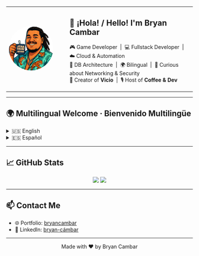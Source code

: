 <table width="100%">
  <tr>
    <td width="150">
      <img src="assets/Avatar.png" width="120" style="border-radius: 50%;" alt="Avatar" />
    </td>
    <td>
      <h2>👋 ¡Hola! / Hello! I'm Bryan Cambar</h2>
      <p>
        🎮 Game Developer &nbsp;|&nbsp; 💻 Fullstack Developer &nbsp;|&nbsp; ☁️ Cloud & Automation  
        <br/>
        🧠 DB Architecture &nbsp;|&nbsp; 🌍 Bilingual &nbsp;|&nbsp; 🔐 Curious about Networking & Security  
        <br/>
        🚀 Creator of <strong>Vicio</strong> &nbsp;|&nbsp; 🎙️ Host of <strong>Coffee & Dev</strong>
      </p>
    </td>
  </tr>
</table>

---

## 🌍 Multilingual Welcome · Bienvenido Multilingüe

<details>
  <summary>🇺🇸 English</summary>

Hi! I'm **Bryan**, a Systems Engineer with a strong background in software and game development.  
Over the years, I've built experience in:

- 🎮 **Game Development**: Unreal Engine, C++, asset integration
- 🧱 **Web Development**: Node.js, FastAPI, Django, SQL, TailwindCSS, Next.js, Astro, Docker
- 🧠 **Database Design**: I’m passionate about relational database modeling and performance tuning (SQL Server, PostgreSQL, MySQL)
- ☁️ **Automation & Cloud**: AWS, Azure, Terraform, Jenkins, CI/CD pipelines
- 🔐 **Networking & Security**: Basic knowledge with growing interest in becoming an expert


I love solving real-world problems with scalable architecture and clean, maintainable code.  
Whether it’s building backend APIs, integrating with external services, or designing game logic, I bring both creativity and structure.

---

### 🎮 🚀 Creator of [**Vicio**](#) (in development)  
<img src="assets/Logo Vicio v2.jpeg" alt="Vicio logo" width="120" height="120" style="border-radius: 50%;" />

**Vicio** is an ambitious project in development, built with multiple technologies, aiming to deliver an immersive experience on both mobile and web platforms. It’s designed to become a (non-playable) video game library and a social network for gamers.

In **Vicio**, you’ll be able to:

- 📚 Keep track of your video games and explore them by genre, platform, or popularity.  
- 💬 Share opinions, write reviews, and rate video games.  
- 🎓 Create and discover tutorials focused on achievement hunting.  
- 🌟 Rate tutorials, comment on them, and reply to others' comments.  
- 🧑‍🤝‍🧑 Build your friends network: add or remove users, discover new profiles, and follow their activity.

> A gamer community where collaboration, progress, and experience come together.

🛠️ Technologies
<div align="left"> <img src="https://img.shields.io/badge/PostgreSQL-4169E1?style=for-the-badge&logo=postgresql&logoColor=white" /> <img src="https://img.shields.io/badge/Python-3776AB?style=for-the-badge&logo=python&logoColor=white" /> <img src="https://img.shields.io/badge/Django-092E20?style=for-the-badge&logo=django&logoColor=white" /> <img src="https://img.shields.io/badge/FastAPI-009688?style=for-the-badge&logo=fastapi&logoColor=white" /> <img src="https://img.shields.io/badge/React_Native-20232A?style=for-the-badge&logo=react&logoColor=61DAFB" /> <img src="https://img.shields.io/badge/Next.js-000000?style=for-the-badge&logo=nextdotjs&logoColor=white" /> <img src="https://img.shields.io/badge/Tailwind_CSS-38B2AC?style=for-the-badge&logo=tailwind-css&logoColor=white" /> </div>

---

### 🎙️ Host & Creator of [**Coffee & Dev**](http://www.youtube.com/@CoffeeDev-j7i)

<img src="assets/DALL·E 2024-12-10 00.57.42 - A logo for a podcast titled &apos;Coffee & Dev&apos;, blending the themes of coffee and software development. The design should feature a sleek coffee cup with .png" alt="Coffee & Dev logo" width="120" height="120" style="border-radius: 50%;" />


A podcast where we talk about the real, day-to-day life of software developers — from burnout and motivation, to career paths and technology trends.
--- ---
📬 **Let’s connect** — If you’re building something impactful and need someone who delivers, I’m ready.

</details>

<details>
  <summary>🇪🇸 Español</summary>

¡Hola! Soy **Bryan**, Ingeniero en Sistemas con sólida experiencia en desarrollo de software y videojuegos.  
A lo largo de los años, he trabajado en:

- 🎮 **Desarrollo de Videojuegos**: Unreal Engine, C++, integración de assets
- 🧱 **Desarrollo Web**: Node.js, FastAPI, Django, SQL, TailwindCSS, Next.js, Astro, Docker
- ☁️ **Automatización y Cloud**: AWS, Azure, Terraform, Jenkins, pipelines CI/CD
- 🔐 **Redes y Seguridad**: Conocimientos básicos, pero gran interés por especializarme más
- 🧠 **Diseño de Bases de Datos**: Me apasiona el modelado relacional y la optimización de consultas (SQL Server, PostgreSQL, MySQL)

Me encanta resolver problemas reales con arquitectura escalable y código limpio.  
Ya sea construyendo APIs, conectando servicios externos o programando la lógica de un videojuego, aporto creatividad y estructura.

---

### 🎮 🚀 Creador de [**Vicio**](#) (en desarrollo)  
<img src="assets/Logo Vicio v2.jpeg" alt="Logo de Vicio" width="120" height="120" style="border-radius: 50%;" />

**Vicio** es un proyecto ambicioso en desarrollo, construido con múltiples tecnologías, que busca crear una experiencia inmersiva tanto en móvil como en la web. Su objetivo es convertirse en una biblioteca (no jugable) de videojuegos y una red social para gamers.

En **Vicio** podrás:

- 📚 Llevar un registro de tus videojuegos y explorarlos por género, plataforma o popularidad.  
- 💬 Compartir opiniones, escribir reseñas y puntuar videojuegos.  
- 🎓 Crear y encontrar tutoriales enfocados en la obtención de logros.  
- 🌟 Puntuar tutoriales, comentar sobre ellos y responder a los comentarios.  
- 🧑‍🤝‍🧑 Construir tu red de amigos: agrega o elimina usuarios, descubre nuevos perfiles y sigue sus actividades.

> Una comunidad gamer donde la colaboración, el progreso y la experiencia se mezclan.

🛠️ Tecnologías utilizadas
<div align="left"> <img src="https://img.shields.io/badge/PostgreSQL-4169E1?style=for-the-badge&logo=postgresql&logoColor=white" /> <img src="https://img.shields.io/badge/Python-3776AB?style=for-the-badge&logo=python&logoColor=white" /> <img src="https://img.shields.io/badge/Django-092E20?style=for-the-badge&logo=django&logoColor=white" /> <img src="https://img.shields.io/badge/FastAPI-009688?style=for-the-badge&logo=fastapi&logoColor=white" /> <img src="https://img.shields.io/badge/React_Native-20232A?style=for-the-badge&logo=react&logoColor=61DAFB" /> <img src="https://img.shields.io/badge/Next.js-000000?style=for-the-badge&logo=nextdotjs&logoColor=white" /> <img src="https://img.shields.io/badge/Tailwind_CSS-38B2AC?style=for-the-badge&logo=tailwind-css&logoColor=white" /> </div>


---

### 🎙️ Creador y parte de [**Coffee & Dev**](#) 
<img src="assets/DALL·E 2024-12-10 00.57.42 - A logo for a podcast titled &apos;Coffee & Dev&apos;, blending the themes of coffee and software development. The design should feature a sleek coffee cup with .png" alt="Coffee & Dev logo" width="120" height="120" style="border-radius: 50%;" />

Un podcast donde hablamos sobre el día a día real de los desarrolladores de software — desde el burnout y la motivación, hasta trayectorias profesionales y tendencias tecnológicas.
--- ---
📬 **Contáctame** — Si estás desarrollando algo importante y necesitas a alguien que cumpla, estoy listo.

</details>



---

## 📈 GitHub Stats

<p align="center">
  <img src="https://github-readme-stats.vercel.app/api?username=BryanCambar30" />
  <img src="https://github-readme-stats.vercel.app/api/top-langs/?username=BryanCambar30&layout=compact&theme=tokyonight" />
</p>

---

## 📫 Contact Me

- 🌐 Portfolio: [bryancambar](https://bryancambar.netlify.app/)
- 💼 LinkedIn: [bryan-cámbar](https://www.linkedin.com/in/bryan-c%C3%A1mbar/)

---

<p align="center">Made with ❤️ by Bryan Cambar</p>